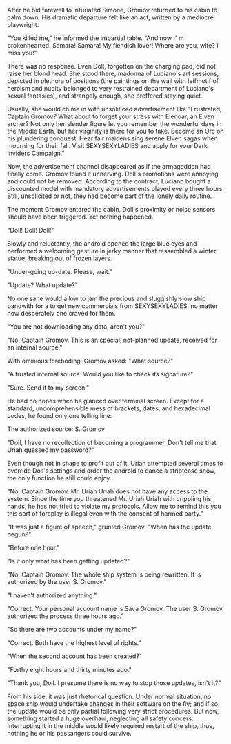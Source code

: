 After he bid farewell to infuriated Simone, Gromov returned to his cabin to calm down. His dramatic departure felt like an act, written by a mediocre playwright.

"You killed me," he informed the impartial table. "And now I' m brokenhearted. Samara! Samara! My fiendish lover! Where are you, wife? I miss you!"

There was no response. Even Doll, forgotten on the charging pad, did not raise her blond head. She stood there, madonna of Luciano's art sessions, depicted in plethora of positions (the paintings on the wall with leifmotif of heroism and nudity belonged to very restrained department of Luciano's sexual fantasies), and strangely enough, she preffered staying quiet. 

Usually, she would chime in with unsoliticed advertisement like "Frustrated, Captain Gromov? What about to forget your stress with Elenoar, an Elven archer? Not only her slender figure let you remember the wonderful days in the Middle Earth, but her virginity is there for you to take. Become an Orc on his plundering conquest. Hear fair maidens sing serene Elven sagas when mourning for their fall. Visit SEXYSEXYLADIES and apply for your Dark Inviders Campaign."

Now, the advertisement channel disappeared as if the armageddon had finally come. Gromov found it unnerving. Doll's promotions were annoying and could not be removed. According to the contract, Luciano bought a discounted model with mandatory advertisements played every three hours. Still, unsolicited or not, they had become part of the lonely daily routine.

The moment Gromov entered the cabin, Doll's proximity or noise sensors should have been triggered. Yet nothing happened.

"Doll! Doll! Doll!"

Slowly and reluctantly, the android opened the large blue eyes and performed a welcoming gesture in jerky manner that ressembled a winter statue, breaking out of frozen layers.

"Under-going up-date. Please, wait."

"Update? What update?"

No one sane would allow to jam the precious and sluggishly slow ship bandwith for a to get new commercials from SEXYSEXYLADIES, no matter how desperately one craved for them.

"You are not downloading any data, aren't you?"

"No, Captain Gromov. This is an special, not-planned update, received for an internal source."

With ominious foreboding, Gromov asked: "What source?"

"A trusted internal source. Would you like to check its signature?"

"Sure. Send it to my screen."

He had no hopes when he glanced over terminal screen. Except for a standard, uncomprehensible mess of brackets, dates, and hexadecimal codes, he found only one telling line:

The authorized source: S. Gromov

"Doll, I have no recollection of becoming a programmer. Don't tell me that Uriah guessed my password?"

Even though not in shape to profit out of it, Uriah attempted several times to override Doll's settings and order the android to dance a striptease show, the only function he still could enjoy.

"No, Captain Gromov. Mr. Uriah Uriah does not have any access to the system. Since the time you threatened Mr. Uriah Uriah with crippling his hands, he has not tried to violate my protocols. Allow me to remind this you this sort of foreplay is illegal even with the consent of harmed party."

"It was just a figure of speech," grunted Gromov. "When has the update begun?"

"Before one hour."

"Is it only what has been getting updated?"

"No, Captain Gromov. The whole ship system is being rewritten. It is authorized by the user S. Gromov."

"I haven't authorized anything."

"Correct. Your personal account name is Sava Gromov. The user S. Gromov authorized the process three hours ago."

"So there are two accounts under my name?"

"Correct. Both have the highest level of rights."

"When the second account has been created?"

"Forthy eight hours and thirty minutes ago."

"Thank you, Doll. I presume there is no way to stop those updates, isn't it?"

From his side, it was just rhetorical question. Under normal situation, no space ship would undertake changes in their software on the fly; and if so, the update would be only partial following very strict procedures. But now, something started a huge overhaul, neglecting all safety concers. Interrupting it in the middle would likely required restart of the ship, thus, nothing he or his passangers could survive.









